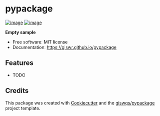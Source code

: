# pypackage


[![image](https://img.shields.io/pypi/v/pypackage.svg)](https://pypi.python.org/pypi/pypackage)
[![image](https://img.shields.io/conda/vn/conda-forge/pypackage.svg)](https://anaconda.org/conda-forge/pypackage)


**Empty sample**


-   Free software: MIT license
-   Documentation: https://giswr.github.io/pypackage
    

## Features

-   TODO

## Credits

This package was created with [Cookiecutter](https://github.com/cookiecutter/cookiecutter) and the [giswqs/pypackage](https://github.com/giswqs/pypackage) project template.
